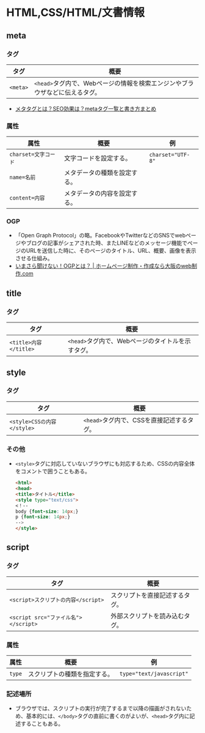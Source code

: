 # HTML,CSS/HTML/文書情報

## meta

### タグ

| タグ     | 概要                                                         |
| -------- | ------------------------------------------------------------ |
| `<meta>` | `<head>`タグ内で、Webページの情報を検索エンジンやブラウザなどに伝えるタグ。 |

- [メタタグとは？SEO効果は？metaタグ一覧と書き方まとめ](https://saruwakakun.com/html-css/basic/meta-tag)

### 属性

| 属性                 | 概要                         | 例                |
| -------------------- | ---------------------------- | ----------------- |
| `charset=文字コード` | 文字コードを設定する。       | `charset="UTF-8"` |
| `name=名前`          | メタデータの種類を設定する。 |                   |
| `content=内容`       | メタデータの内容を設定する。 |                   |

### OGP

- 「Open Graph Protocol」の略。FacebookやTwitterなどのSNSでwebページやブログの記事がシェアされた時、またLINEなどのメッセージ機能でページのURLを送信した時に、そのページのタイトル、URL、概要、画像を表示させる仕組み。
- [いまさら聞けない！OGPとは？ | ホームページ制作・作成なら大阪のweb制作.com](https://www.e-webseisaku.com/column/marketing/3947/)

## title

### タグ

| タグ                  | 概要                                              |
| --------------------- | ------------------------------------------------- |
| `<title>内容</title>` | `<head>`タグ内で、Webページのタイトルを示すタグ。 |

## style

### タグ

| タグ                       | 概要                                      |
| -------------------------- | ----------------------------------------- |
| `<style>CSSの内容</style>` | `<head>`タグ内で、CSSを直接記述するタグ。 |

### その他

- `<style>`タグに対応していないブラウザにも対応するため、CSSの内容全体をコメントで囲うこともある。

  ```html
  <html>
  <head>
  <title>タイトル</title>
  <style type="text/css">
  <！--
  body {font-size: 14px;}
  p {font-size: 14px;}
  --> 
  </style>
  ```

## script

### タグ

| タグ                                 | 概要                           |
| ------------------------------------ | ------------------------------ |
| `<script>スクリプトの内容</script>`  | スクリプトを直接記述するタグ。 |
| `<script src="ファイル名"></script>` | 外部スクリプトを読み込むタグ。 |

### 属性

| 属性   | 概要                         | 例                       |
| ------ | ---------------------------- | ------------------------ |
| `type` | スクリプトの種類を指定する。 | `type="text/javascript"` |

### 記述場所

- ブラウザでは、スクリプトの実行が完了するまで以降の描画がされないため、基本的には、`</body>`タグの直前に書くのがよいが、`<head>`タグ内に記述することもある。
